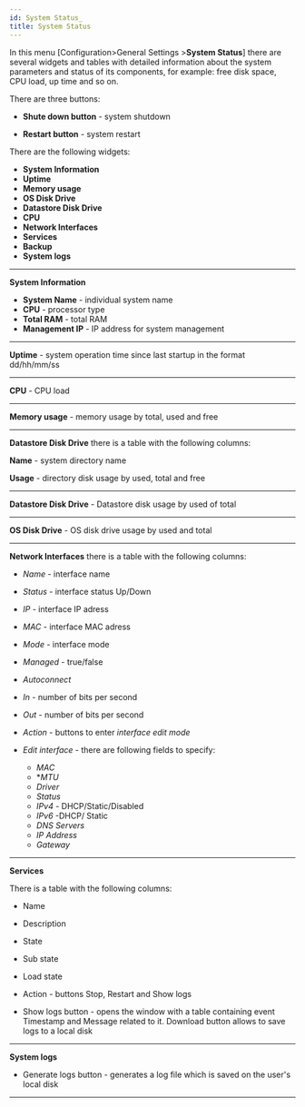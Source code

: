 ```yaml
---
id: System Status_
title: System Status
---
```


In this menu [Configuration>General Settings >**System Status**] there are several widgets and tables with detailed information about the system parameters and status of its components, for example: free disk space, CPU load, up time and so on.

There are three buttons:

- **Shute down button** - system shutdown

- **Restart button** - system restart

There are the following widgets:

- **System Information**
- **Uptime**
- **Memory usage**
- **OS Disk Drive**
- **Datastore Disk Drive**
- **CPU**
- **Network Interfaces**
- **Services**
- **Backup**
- **System logs**

---

**System Information**

- **System Name** - individual system name
- **CPU** - processor type
- **Total RAM** - total RAM
- **Management IP** - IP address for system management

---

**Uptime** - system operation time since last startup in the format dd/hh/mm/ss 

---

**CPU** - CPU load

---

**Memory usage** - memory usage by total, used and free

---

**Datastore Disk Drive** there is a table with the following columns:

**Name** - system directory name

**Usage** - directory disk usage by used, total and free

---

**Datastore Disk Drive** - Datastore disk usage by used of total

---

**OS Disk Drive** - OS disk drive usage by used and total

---

**Network Interfaces**  there is a table with the following columns:

- *Name* - interface name

- *Status* - interface status Up/Down
- *IP* - interface IP adress

- *MAC* - interface MAC adress

- *Mode* - interface mode 
- *Managed* - true/false 
- *Autoconnect* 
- *In* - number of bits per second 
- *Out* - number of bits per second 
- *Action* - buttons to enter *interface edit mode*
- *Edit interface* -  there are following fields to specify:
  - *MAC*
  - **MTU*
  - *Driver*
  - *Status*
  - *IPv4* - DHCP/Static/Disabled
  - *IPv6* -DHCP/ Static
  - *DNS Servers*
  - *IP Address*
  - *Gateway*


---

**Services**

There is a table with the following columns:

- Name  

- Description 
- State

- Sub state 

- Load state

- Action - buttons Stop, Restart and Show logs

- Show logs button - opens the window with a table containing event Timestamp and Message related to it. Download button allows to save logs to a local disk

---

**System logs** 

- Generate logs button - generates a log file which is saved on the user's local disk

---









